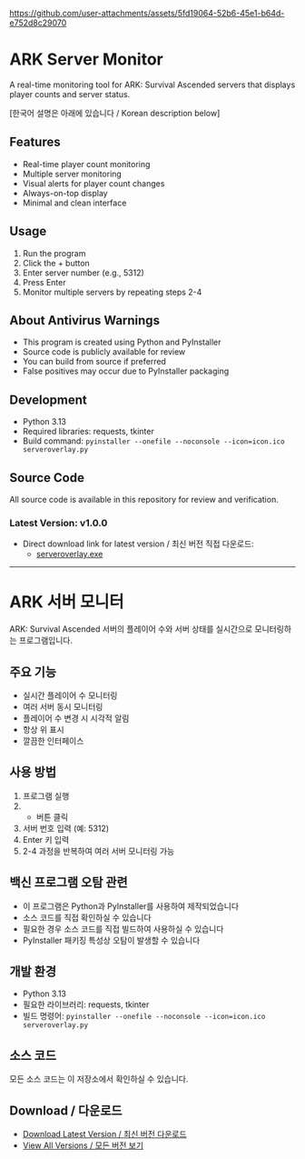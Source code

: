 


https://github.com/user-attachments/assets/5fd19064-52b6-45e1-b64d-e752d8c29070

# ARK Server Monitor

A real-time monitoring tool for ARK: Survival Ascended servers that displays player counts and server status.

[한국어 설명은 아래에 있습니다 / Korean description below]

## Features
- Real-time player count monitoring
- Multiple server monitoring
- Visual alerts for player count changes
- Always-on-top display
- Minimal and clean interface

## Usage
1. Run the program
2. Click the + button
3. Enter server number (e.g., 5312)
4. Press Enter
5. Monitor multiple servers by repeating steps 2-4

## About Antivirus Warnings
- This program is created using Python and PyInstaller
- Source code is publicly available for review
- You can build from source if preferred
- False positives may occur due to PyInstaller packaging

## Development
- Python 3.13
- Required libraries: requests, tkinter
- Build command: `pyinstaller --onefile --noconsole --icon=icon.ico serveroverlay.py`

## Source Code
All source code is available in this repository for review and verification.

### Latest Version: v1.0.0
- Direct download link for latest version / 최신 버전 직접 다운로드:
  - [serveroverlay.exe](https://github.com/Jeong-Ryeol/ASA-server-monitering/releases/download/v1.0.0/serveroverlay.exe)

---

# ARK 서버 모니터

ARK: Survival Ascended 서버의 플레이어 수와 서버 상태를 실시간으로 모니터링하는 프로그램입니다.

## 주요 기능
- 실시간 플레이어 수 모니터링
- 여러 서버 동시 모니터링
- 플레이어 수 변경 시 시각적 알림
- 항상 위 표시
- 깔끔한 인터페이스

## 사용 방법
1. 프로그램 실행
2. + 버튼 클릭
3. 서버 번호 입력 (예: 5312)
4. Enter 키 입력
5. 2-4 과정을 반복하여 여러 서버 모니터링 가능

## 백신 프로그램 오탐 관련
- 이 프로그램은 Python과 PyInstaller를 사용하여 제작되었습니다
- 소스 코드를 직접 확인하실 수 있습니다
- 필요한 경우 소스 코드를 직접 빌드하여 사용하실 수 있습니다
- PyInstaller 패키징 특성상 오탐이 발생할 수 있습니다

## 개발 환경
- Python 3.13
- 필요한 라이브러리: requests, tkinter
- 빌드 명령어: `pyinstaller --onefile --noconsole --icon=icon.ico serveroverlay.py`

## 소스 코드
모든 소스 코드는 이 저장소에서 확인하실 수 있습니다.

## Download / 다운로드
- [Download Latest Version / 최신 버전 다운로드](https://github.com/Jeong-Ryeol/ASA-server-monitering/releases/latest/download/serveroverlay.exe)
- [View All Versions / 모든 버전 보기](https://github.com/Jeong-Ryeol/ASA-server-monitering/releases)
